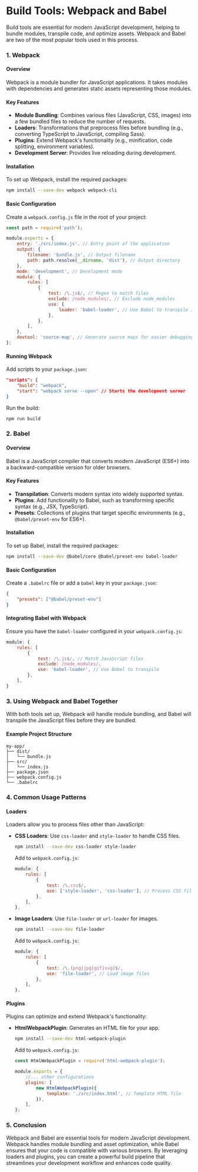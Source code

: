 # Build Tools: Webpack and Babel

Build tools are essential for modern JavaScript development, helping to bundle modules, transpile code, and optimize assets. Webpack and Babel are two of the most popular tools used in this process.

### 1. Webpack

#### Overview

Webpack is a module bundler for JavaScript applications. It takes modules with dependencies and generates static assets representing those modules.

#### Key Features

- **Module Bundling**: Combines various files (JavaScript, CSS, images) into a few bundled files to reduce the number of requests.
- **Loaders**: Transformations that preprocess files before bundling (e.g., converting TypeScript to JavaScript, compiling Sass).
- **Plugins**: Extend Webpack's functionality (e.g., minification, code splitting, environment variables).
- **Development Server**: Provides live reloading during development.

#### Installation

To set up Webpack, install the required packages:

```bash
npm install --save-dev webpack webpack-cli
```

#### Basic Configuration

Create a `webpack.config.js` file in the root of your project:

```javascript
const path = require('path');

module.exports = {
    entry: './src/index.js', // Entry point of the application
    output: {
        filename: 'bundle.js', // Output filename
        path: path.resolve(__dirname, 'dist'), // Output directory
    },
    mode: 'development', // Development mode
    module: {
        rules: [
            {
                test: /\.js$/, // Regex to match files
                exclude: /node_modules/, // Exclude node_modules
                use: {
                    loader: 'babel-loader', // Use Babel to transpile JavaScript
                },
            },
        ],
    },
    devtool: 'source-map', // Generate source maps for easier debugging
};
```

#### Running Webpack

Add scripts to your `package.json`:

```json
"scripts": {
    "build": "webpack",
    "start": "webpack serve --open" // Starts the development server
}
```

Run the build:

```bash
npm run build
```

### 2. Babel

#### Overview

Babel is a JavaScript compiler that converts modern JavaScript (ES6+) into a backward-compatible version for older browsers.

#### Key Features

- **Transpilation**: Converts modern syntax into widely supported syntax.
- **Plugins**: Add functionality to Babel, such as transforming specific syntax (e.g., JSX, TypeScript).
- **Presets**: Collections of plugins that target specific environments (e.g., `@babel/preset-env` for ES6+).

#### Installation

To set up Babel, install the required packages:

```bash
npm install --save-dev @babel/core @babel/preset-env babel-loader
```

#### Basic Configuration

Create a `.babelrc` file or add a `babel` key in your `package.json`:

```json
{
    "presets": ["@babel/preset-env"]
}
```

#### Integrating Babel with Webpack

Ensure you have the `babel-loader` configured in your `webpack.config.js`:

```javascript
module: {
    rules: [
        {
            test: /\.js$/, // Match JavaScript files
            exclude: /node_modules/,
            use: 'babel-loader', // Use Babel to transpile
        },
    ],
}
```

### 3. Using Webpack and Babel Together

With both tools set up, Webpack will handle module bundling, and Babel will transpile the JavaScript files before they are bundled.

#### Example Project Structure

```
my-app/
├── dist/
│   └── bundle.js
├── src/
│   └── index.js
├── package.json
├── webpack.config.js
└── .babelrc
```

### 4. Common Usage Patterns

#### Loaders

Loaders allow you to process files other than JavaScript:

- **CSS Loaders**: Use `css-loader` and `style-loader` to handle CSS files.
  
  ```bash
  npm install --save-dev css-loader style-loader
  ```

  Add to `webpack.config.js`:

  ```javascript
  module: {
      rules: [
          {
              test: /\.css$/,
              use: ['style-loader', 'css-loader'], // Process CSS files
          },
      ],
  },
  ```

- **Image Loaders**: Use `file-loader` or `url-loader` for images.

  ```bash
  npm install --save-dev file-loader
  ```

  Add to `webpack.config.js`:

  ```javascript
  module: {
      rules: [
          {
              test: /\.(png|jpg|gif|svg)$/,
              use: 'file-loader', // Load image files
          },
      ],
  },
  ```

#### Plugins

Plugins can optimize and extend Webpack's functionality:

- **HtmlWebpackPlugin**: Generates an HTML file for your app.

  ```bash
  npm install --save-dev html-webpack-plugin
  ```

  Add to `webpack.config.js`:

  ```javascript
  const HtmlWebpackPlugin = require('html-webpack-plugin');

  module.exports = {
      //... other configurations
      plugins: [
          new HtmlWebpackPlugin({
              template: './src/index.html', // Template HTML file
          }),
      ],
  };
  ```

### 5. Conclusion

Webpack and Babel are essential tools for modern JavaScript development. Webpack handles module bundling and asset optimization, while Babel ensures that your code is compatible with various browsers. By leveraging loaders and plugins, you can create a powerful build pipeline that streamlines your development workflow and enhances code quality.